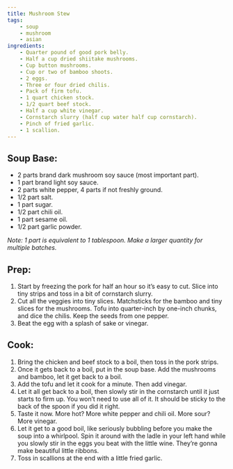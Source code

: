 ```yaml
---
title: Mushroom Stew
tags:
    - soup
    - mushroom
    - asian
ingredients:
    - Quarter pound of good pork belly.
    - Half a cup dried shiitake mushrooms.
    - Cup button mushrooms.
    - Cup or two of bamboo shoots.
    - 2 eggs.
    - Three or four dried chilis.
    - Pack of firm tofu.
    - 1 quart chicken stock.
    - 1/2 quart beef stock.
    - Half a cup white vinegar.
    - Cornstarch slurry (half cup water half cup cornstarch).
    - Pinch of fried garlic.
    - 1 scallion.
---
```


## Soup Base:

- 2 parts brand dark mushroom soy sauce (most important part).
- 1 part brand light soy sauce.
- 2 parts white pepper, 4 parts if not freshly ground.
- 1/2 part salt.
- 1 part sugar.
- 1/2 part chili oil.
- 1 part sesame oil.
- 1/2 part garlic powder.
  
*Note: 1 part is equivalent to 1 tablespoon. Make a larger quantity for multiple batches.*

## Prep:

1. Start by freezing the pork for half an hour so it’s easy to cut. Slice into tiny strips and toss in a bit of cornstarch slurry.
2. Cut all the veggies into tiny slices. Matchsticks for the bamboo and tiny slices for the mushrooms. Tofu into quarter-inch by one-inch chunks, and dice the chilis. Keep the seeds from one pepper.
3. Beat the egg with a splash of sake or vinegar.

## Cook:

1. Bring the chicken and beef stock to a boil, then toss in the pork strips.
2. Once it gets back to a boil, put in the soup base. Add the mushrooms and bamboo, let it get back to a boil.
3. Add the tofu and let it cook for a minute. Then add vinegar.
4. Let it all get back to a boil, then slowly stir in the cornstarch until it just starts to firm up. You won’t need to use all of it. It should be sticky to the back of the spoon if you did it right.
5. Taste it now. More hot? More white pepper and chili oil. More sour? More vinegar.
6. Let it get to a good boil, like seriously bubbling before you make the soup into a whirlpool. Spin it around with the ladle in your left hand while you slowly stir in the eggs you beat with the little wine. They’re gonna make beautiful little ribbons.
7. Toss in scallions at the end with a little fried garlic.